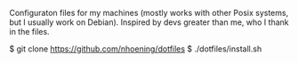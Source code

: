 Configuraton files for my machines (mostly works with other Posix systems, but I usually
work on Debian).
Inspired by devs greater than me, who I thank in the files.

$ git clone https://github.com/nhoening/dotfiles
$ ./dotfiles/install.sh
